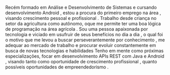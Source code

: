                                         
  Recém formado em Análise e Desenvolvimento de Sistemas e cursando desenvolvimento Android  , estou a procura do primeiro emprego na área , visando crescimento pessoal e profissional . 
  Trabalho desde criança no setor da agricultura como autônomo, oque me permite ter uma boa lógica de programação na área agrícola . Sou uma pessoa apaixonada por tecnologia  e viciado 
em usufruir de seus benefícios no dia a dia , o qual foi o  motivo que me levou a  buscar perseverantemente por conhecimento  , me adequar ao mercado de trabalho e  procurar evoluir
constantemente  em busca de novas tecnologias e habilidades 
  Tenho em mente como   próximas  especializações, focar em desenvolvimento  APIs REST com Java e Android , visando tanto como oportunidade de crescimento profissional , quanto possíveis 
oportunidades de empreendedorismo . 
             
